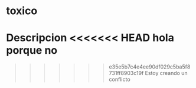 # toxico
Descripcion
<<<<<<< HEAD
hola porque no
=======
>>>>>>> e35e5b7c4e4ee90df029c5ba5f8731ff8903c19f
Estoy creando un conflicto
